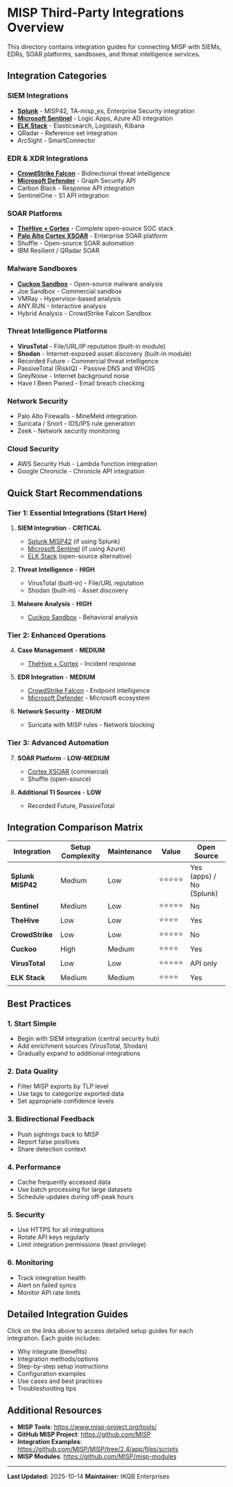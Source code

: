 # MISP Third-Party Integrations Overview

This directory contains integration guides for connecting MISP with SIEMs, EDRs, SOAR platforms, sandboxes, and threat intelligence services.

## Integration Categories

### SIEM Integrations
- **[Splunk](integrations/SPLUNK.md)** - MISP42, TA-misp_es, Enterprise Security integration
- **[Microsoft Sentinel](integrations/SENTINEL.md)** - Logic Apps, Azure AD integration
- **[ELK Stack](integrations/ELK.md)** - Elasticsearch, Logstash, Kibana
- QRadar - Reference set integration
- ArcSight - SmartConnector

### EDR & XDR Integrations
- **[CrowdStrike Falcon](integrations/CROWDSTRIKE.md)** - Bidirectional threat intelligence
- **[Microsoft Defender](integrations/DEFENDER.md)** - Graph Security API
- Carbon Black - Response API integration
- SentinelOne - S1 API integration

### SOAR Platforms
- **[TheHive + Cortex](integrations/THEHIVE.md)** - Complete open-source SOC stack
- **[Palo Alto Cortex XSOAR](integrations/XSOAR.md)** - Enterprise SOAR platform
- Shuffle - Open-source SOAR automation
- IBM Resilient / QRadar SOAR

### Malware Sandboxes
- **[Cuckoo Sandbox](integrations/CUCKOO.md)** - Open-source malware analysis
- Joe Sandbox - Commercial sandbox
- VMRay - Hypervisor-based analysis
- ANY.RUN - Interactive analysis
- Hybrid Analysis - CrowdStrike Falcon Sandbox

### Threat Intelligence Platforms
- **VirusTotal** - File/URL/IP reputation (built-in module)
- **Shodan** - Internet-exposed asset discovery (built-in module)
- Recorded Future - Commercial threat intelligence
- PassiveTotal (RiskIQ) - Passive DNS and WHOIS
- GreyNoise - Internet background noise
- Have I Been Pwned - Email breach checking

### Network Security
- Palo Alto Firewalls - MineMeld integration
- Suricata / Snort - IDS/IPS rule generation
- Zeek - Network security monitoring

### Cloud Security
- AWS Security Hub - Lambda function integration
- Google Chronicle - Chronicle API integration

## Quick Start Recommendations

### Tier 1: Essential Integrations (Start Here)

1. **SIEM Integration** - **CRITICAL**
   - [Splunk MISP42](integrations/SPLUNK.md) (if using Splunk)
   - [Microsoft Sentinel](integrations/SENTINEL.md) (if using Azure)
   - [ELK Stack](integrations/ELK.md) (open-source alternative)

2. **Threat Intelligence** - **HIGH**
   - VirusTotal (built-in) - File/URL reputation
   - Shodan (built-in) - Asset discovery

3. **Malware Analysis** - **HIGH**
   - [Cuckoo Sandbox](integrations/CUCKOO.md) - Behavioral analysis

### Tier 2: Enhanced Operations

4. **Case Management** - **MEDIUM**
   - [TheHive + Cortex](integrations/THEHIVE.md) - Incident response

5. **EDR Integration** - **MEDIUM**
   - [CrowdStrike Falcon](integrations/CROWDSTRIKE.md) - Endpoint intelligence
   - [Microsoft Defender](integrations/DEFENDER.md) - Microsoft ecosystem

6. **Network Security** - **MEDIUM**
   - Suricata with MISP rules - Network blocking

### Tier 3: Advanced Automation

7. **SOAR Platform** - **LOW-MEDIUM**
   - [Cortex XSOAR](integrations/XSOAR.md) (commercial)
   - Shuffle (open-source)

8. **Additional TI Sources** - **LOW**
   - Recorded Future, PassiveTotal

## Integration Comparison Matrix

| Integration | Setup Complexity | Maintenance | Value | Open Source |
|------------|------------------|-------------|-------|-------------|
| **Splunk MISP42** | Medium | Low | ⭐⭐⭐⭐⭐ | Yes (apps) / No (Splunk) |
| **Sentinel** | Medium | Low | ⭐⭐⭐⭐⭐ | No |
| **TheHive** | Low | Low | ⭐⭐⭐⭐ | Yes |
| **CrowdStrike** | Low | Low | ⭐⭐⭐⭐⭐ | No |
| **Cuckoo** | High | Medium | ⭐⭐⭐⭐ | Yes |
| **VirusTotal** | Low | Low | ⭐⭐⭐⭐⭐ | API only |
| **ELK Stack** | Medium | Medium | ⭐⭐⭐⭐ | Yes |

## Best Practices

### 1. Start Simple
- Begin with SIEM integration (central security hub)
- Add enrichment sources (VirusTotal, Shodan)
- Gradually expand to additional integrations

### 2. Data Quality
- Filter MISP exports by TLP level
- Use tags to categorize exported data
- Set appropriate confidence levels

### 3. Bidirectional Feedback
- Push sightings back to MISP
- Report false positives
- Share detection context

### 4. Performance
- Cache frequently accessed data
- Use batch processing for large datasets
- Schedule updates during off-peak hours

### 5. Security
- Use HTTPS for all integrations
- Rotate API keys regularly
- Limit integration permissions (least privilege)

### 6. Monitoring
- Track integration health
- Alert on failed syncs
- Monitor API rate limits

## Detailed Integration Guides

Click on the links above to access detailed setup guides for each integration. Each guide includes:
- Why integrate (benefits)
- Integration methods/options
- Step-by-step setup instructions
- Configuration examples
- Use cases and best practices
- Troubleshooting tips

## Additional Resources

- **MISP Tools**: https://www.misp-project.org/tools/
- **GitHub MISP Project**: https://github.com/MISP
- **Integration Examples**: https://github.com/MISP/MISP/tree/2.4/app/files/scripts
- **MISP Modules**: https://github.com/MISP/misp-modules

---

**Last Updated:** 2025-10-14
**Maintainer:** tKQB Enterprises
